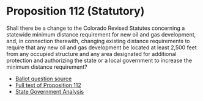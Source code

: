 # Proposition 112 (Statutory)
Shall there be a change to the Colorado Revised Statutes concerning a statewide minimum distance requirement for new oil and gas development, and, in connection therewith, changing existing distance requirements to require that any new oil and gas development be located at least 2,500 feet from any occupied structure and any area designated for additional protection and authorizing the state or a local government to increase the minimum distance requirement?
* [Ballot question source](https://www.sos.state.co.us/pubs/elections/Initiatives/ballot/contacts/2018.html)
* [Full text of Proposition 112](https://www.sos.state.co.us/pubs/elections/Initiatives/titleBoard/filings/2017-2018/97Final.pdf)
* [State Government Analysis](https://leg.colorado.gov/ballots/increased-setback-requirement-oil-and-natural-gas-development)
